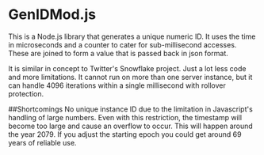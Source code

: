 # GenIDMod.js
This is a Node.js library that generates a unique numeric ID. It uses 
the time in microseconds and a counter to cater for sub-millisecond 
accesses. These are joined to form a value that is passed back in json 
format.

It is similar in concept to Twitter's Snowflake project. Just a lot less 
code and more limitations. It cannot run on more than one server instance, 
but it can handle 4096 iterations within a single millisecond with 
rollover protection.

##Shortcomings
No unique instance ID due to the limitation in Javascript's handling of 
large numbers. Even with this restriction, the timestamp will become too 
large and cause an overflow to occur.  This will happen around the year 
2079. If you adjust the starting epoch you could get around 69 years of 
reliable use.
